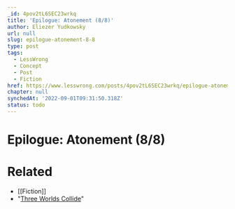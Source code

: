 ```yaml
---
_id: 4pov2tL6SEC23wrkq
title: 'Epilogue: Atonement (8/8)'
author: Eliezer Yudkowsky
url: null
slug: epilogue-atonement-8-8
type: post
tags:
  - LessWrong
  - Concept
  - Post
  - Fiction
href: https://www.lesswrong.com/posts/4pov2tL6SEC23wrkq/epilogue-atonement-8-8
chapter: null
synchedAt: '2022-09-01T09:31:50.318Z'
status: todo
---
```


# Epilogue: Atonement (8/8)


# Related

- [[Fiction]]
- "[Three Worlds Collide](/lw/y4/three_worlds_collide_08/)"